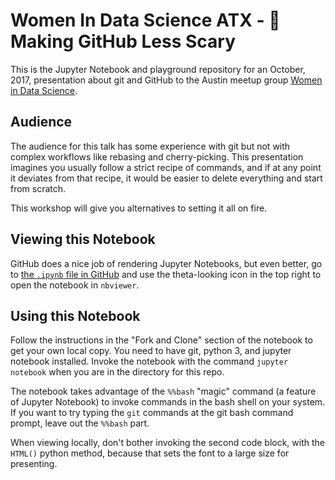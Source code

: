 # Women In Data Science ATX - 👻 Making GitHub Less Scary

This is the Jupyter Notebook and playground repository for an October, 2017, presentation about git and GitHub to the Austin meetup group [Women in Data Science](https://www.meetup.com/Women-in-Data-Science-ATX/).

## Audience

The audience for this talk has some experience with git but not with complex workflows like rebasing and cherry-picking. This presentation imagines you usually follow a strict recipe of commands, and if at any point it deviates from that recipe, it would be easier to delete everything and start from scratch.

This workshop will give you alternatives to setting it all on fire.

## Viewing this Notebook

GitHub does a nice job of rendering Jupyter Notebooks, but even better, go to [the `.ipynb` file in GitHub](https://github.com/scichelli/wids-github/blob/master/Making%20GitHub%20Less%20Scary.ipynb) and use the theta-looking icon in the top right to open the notebook in `nbviewer`.

## Using this Notebook

Follow the instructions in the "Fork and Clone" section of the notebook to get your own local copy. You need to have git, python 3, and jupyter notebook installed. Invoke the notebook with the command `jupyter notebook` when you are in the directory for this repo.

The notebook takes advantage of the `%%bash` "magic" command (a feature of Jupyter Notebook) to invoke commands in the bash shell on your system. If you want to try typing the `git` commands at the git bash command prompt, leave out the `%%bash` part.

When viewing locally, don't bother invoking the second code block, with the `HTML()` python method, because that sets the font to a large size for presenting.
